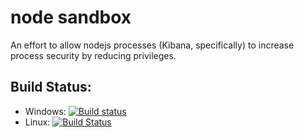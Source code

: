 # node sandbox

An effort to allow nodejs processes (Kibana, specifically) to increase process security by reducing privileges.

## Build Status: 

* Windows: [![Build status](https://ci.appveyor.com/api/projects/status/677is5ga43sw0hs4?svg=true)](https://ci.appveyor.com/project/jordansissel/node-sandbox)
* Linux: [![Build Status](https://travis-ci.org/elastic/node-sandbox.svg?branch=master)](https://travis-ci.org/elastic/node-sandbox)